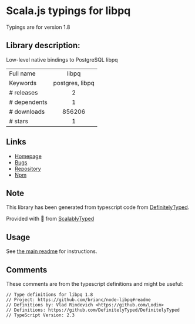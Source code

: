 
# Scala.js typings for libpq

Typings are for version 1.8

## Library description:
Low-level native bindings to PostgreSQL libpq

|                    |                 |
| ------------------ | :-------------: |
| Full name          | libpq |
| Keywords           | postgres, libpq |
| # releases         | 2 |
| # dependents       | 1 |
| # downloads        | 856206 |
| # stars            | 1 |

## Links
- [Homepage](https://github.com/brianc/node-libpq#readme)
- [Bugs](https://github.com/brianc/node-libpq/issues)
- [Repository](https://github.com/brianc/node-libpq)
- [Npm](https://www.npmjs.com/package/libpq)
    


## Note
This library has been generated from typescript code from [DefinitelyTyped](https://definitelytyped.org).

Provided with :purple_heart: from [ScalablyTyped](https://github.com/oyvindberg/ScalablyTyped)

## Usage
See [the main readme](../../readme.md) for instructions.

## Comments

These comments are from the typescript definitions and might be useful:
```
// Type definitions for libpq 1.8
// Project: https://github.com/brianc/node-libpq#readme
// Definitions by: Vlad Rindevich <https://github.com/Lodin>
// Definitions: https://github.com/DefinitelyTyped/DefinitelyTyped
// TypeScript Version: 2.3

```

